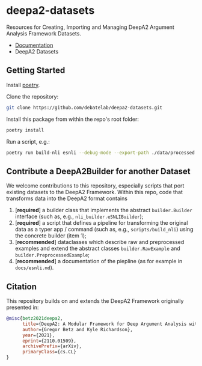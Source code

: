 # deepa2-datasets

Resources for Creating, Importing and Managing DeepA2 Argument Analysis Framework Datasets.

* [Documentation](docs/)
* DeepA2 Datasets

## Getting Started

Install [poetry](https://python-poetry.org/docs/#installation). 

Clone the repository:
```bash
git clone https://github.com/debatelab/deepa2-datasets.git
```

Install this package from within the repo's root folder:
```bash
poetry install
```

Run a script, e.g.:
```bash
poetry run build-nli esnli --debug-mode --export-path ./data/processed
```

## Contribute a DeepA2Builder for another Dataset

We welcome contributions to this repository, especially scripts that port existing datasets to the DeepA2 Framework. Within this repo, code that transforms data into the DeepA2 format contains

1. [**required**] a builder class that implements the abstract `builder.Builder` interface (such as, e.g., `nli_builder.eSNLIBuilder`);
2. [**required**] a script that defines a pipeline for transforming the original data as a typer app / command  (such as, e.g., `scripts/build_nli`) using the concrete builder (item 1);
3. [**recommended**] dataclasses which describe raw and preprocessed examples and extend the abstract classes `builder.RawExample` and `builder.PreprocessedExample`;
4. [**recommended**] a documentation of the piepline (as for example in `docs/esnli.md`).

## Citation

This repository builds on and extends the DeepA2 Framework originally presented in:

```bibtex
@misc{betz2021deepa2,
      title={DeepA2: A Modular Framework for Deep Argument Analysis with Pretrained Neural Text2Text Language Models}, 
      author={Gregor Betz and Kyle Richardson},
      year={2021},
      eprint={2110.01509},
      archivePrefix={arXiv},
      primaryClass={cs.CL}
}
```